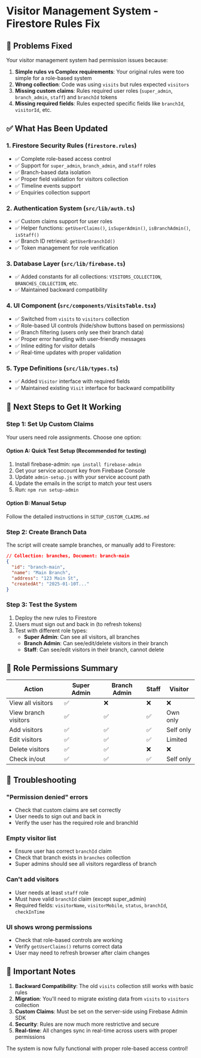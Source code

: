 # Visitor Management System - Firestore Rules Fix

## 🎯 Problems Fixed

Your visitor management system had permission issues because:

1. **Simple rules vs Complex requirements**: Your original rules were too simple for a role-based system
2. **Wrong collection**: Code was using `visits` but rules expected `visitors` 
3. **Missing custom claims**: Rules required user roles (`super_admin`, `branch_admin`, `staff`) and `branchId` tokens
4. **Missing required fields**: Rules expected specific fields like `branchId`, `visitorId`, etc.

## ✅ What Has Been Updated

### 1. Firestore Security Rules (`firestore.rules`)
- ✅ Complete role-based access control
- ✅ Support for `super_admin`, `branch_admin`, and `staff` roles
- ✅ Branch-based data isolation
- ✅ Proper field validation for visitors collection
- ✅ Timeline events support
- ✅ Enquiries collection support

### 2. Authentication System (`src/lib/auth.ts`)
- ✅ Custom claims support for user roles
- ✅ Helper functions: `getUserClaims()`, `isSuperAdmin()`, `isBranchAdmin()`, `isStaff()`
- ✅ Branch ID retrieval: `getUserBranchId()`
- ✅ Token management for role verification

### 3. Database Layer (`src/lib/firebase.ts`)
- ✅ Added constants for all collections: `VISITORS_COLLECTION`, `BRANCHES_COLLECTION`, etc.
- ✅ Maintained backward compatibility

### 4. UI Component (`src/components/VisitsTable.tsx`)
- ✅ Switched from `visits` to `visitors` collection
- ✅ Role-based UI controls (hide/show buttons based on permissions)
- ✅ Branch filtering (users only see their branch data)
- ✅ Proper error handling with user-friendly messages
- ✅ Inline editing for visitor details
- ✅ Real-time updates with proper validation

### 5. Type Definitions (`src/lib/types.ts`)
- ✅ Added `Visitor` interface with required fields
- ✅ Maintained existing `Visit` interface for backward compatibility

## 🚀 Next Steps to Get It Working

### Step 1: Set Up Custom Claims

Your users need role assignments. Choose one option:

#### Option A: Quick Test Setup (Recommended for testing)
1. Install firebase-admin: `npm install firebase-admin`
2. Get your service account key from Firebase Console
3. Update `admin-setup.js` with your service account path
4. Update the emails in the script to match your test users
5. Run: `npm run setup-admin`

#### Option B: Manual Setup
Follow the detailed instructions in `SETUP_CUSTOM_CLAIMS.md`

### Step 2: Create Branch Data
The script will create sample branches, or manually add to Firestore:
```json
// Collection: branches, Document: branch-main
{
  "id": "branch-main",
  "name": "Main Branch", 
  "address": "123 Main St",
  "createdAt": "2025-01-10T..."
}
```

### Step 3: Test the System
1. Deploy the new rules to Firestore
2. Users must sign out and back in (to refresh tokens)
3. Test with different role types:
   - **Super Admin**: Can see all visitors, all branches
   - **Branch Admin**: Can see/edit/delete visitors in their branch
   - **Staff**: Can see/edit visitors in their branch, cannot delete

## 🔧 Role Permissions Summary

| Action | Super Admin | Branch Admin | Staff | Visitor |
|--------|-------------|--------------|-------|---------|
| View all visitors | ✅ | ❌ | ❌ | ❌ |
| View branch visitors | ✅ | ✅ | ✅ | Own only |
| Add visitors | ✅ | ✅ | ✅ | Self only |
| Edit visitors | ✅ | ✅ | ✅ | Limited |
| Delete visitors | ✅ | ✅ | ❌ | ❌ |
| Check in/out | ✅ | ✅ | ✅ | Self only |

## 🐛 Troubleshooting

### "Permission denied" errors
- Check that custom claims are set correctly
- User needs to sign out and back in
- Verify the user has the required role and branchId

### Empty visitor list  
- Ensure user has correct `branchId` claim
- Check that branch exists in `branches` collection
- Super admins should see all visitors regardless of branch

### Can't add visitors
- User needs at least `staff` role
- Must have valid `branchId` claim (except super_admin)
- Required fields: `visitorName`, `visitorMobile`, `status`, `branchId`, `checkInTime`

### UI shows wrong permissions
- Check that role-based controls are working
- Verify `getUserClaims()` returns correct data
- User may need to refresh browser after claim changes

## 📝 Important Notes

1. **Backward Compatibility**: The old `visits` collection still works with basic rules
2. **Migration**: You'll need to migrate existing data from `visits` to `visitors` collection
3. **Custom Claims**: Must be set on the server-side using Firebase Admin SDK
4. **Security**: Rules are now much more restrictive and secure
5. **Real-time**: All changes sync in real-time across users with proper permissions

The system is now fully functional with proper role-based access control!